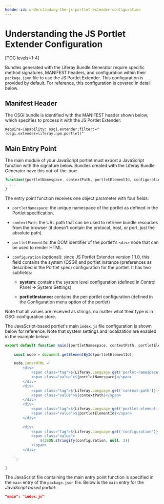 ```yaml
---
header-id: understanding-the-js-portlet-extender-configuration
---
```


# Understanding the JS Portlet Extender Configuration

[TOC levels=1-4]

Bundles generated with the Liferay Bundle Generator require specific method 
signatures, MANIFEST headers, and configuration within their `package.json` 
file to use the JS Portlet Extender. This configuration is provided by default. 
For reference, this configuration is covered in detail below.

## Manifest Header

The OSGi bundle is identified with the MANIFEST header shown below, which 
specifies to process it with the JS Portlet Extender:

```properties
Require-Capability: osgi.extender;filter:="(osgi.extender=liferay.npm.portlet)"
```

## Main Entry Point

The main module of your JavaScript portlet must export a JavaScript function 
with the signature below. Bundles created with the Liferay Bundle Generator have 
this out-of-the-box:

```javascript
function({portletNamespace, contextPath, portletElementId, configuration}) {
  ...
}
```

The entry point function receives one object parameter with four fields:

- `portletNamespace`: the unique namespace of the portlet as defined in 
the Portlet specification. 
- `contextPath`: the URL path that can be used to retrieve bundle 
resources from the browser (it doesn't contain the protocol, host, or port, 
just the absolute path). 
- `portletElementId`: the DOM identifier of the portlet's `<div>` node 
that can be used to render HTML. 
- `configuration` (optional): since JS Portlet Extender version 1.1.0, this 
field contains the system (OSGi) and portlet instance (preferences as described 
in the Portlet spec) configuration for the portlet. It has two subfields: 

  - **system:** contains the system level configuration (defined in Control 
    Panel &rarr; System Settings)
    
  - **portletInstance:** contains the per-portlet configuration (defined in the 
    Configuration menu option of the portlet)

Note that all values are received as strings, no matter what their type is in 
OSGi configuration store. 

The JavaScript-based portlet's main `index.js` file configuration is shown 
below for reference. Note that system settings and localization are enabled in 
the example below:

```javascript
export default function main({portletNamespace, contextPath, portletElementId, configuration}) {
    
    const node = document.getElementById(portletElementId);

    node.innerHTML =`
        <div>
            <span class="tag">${Liferay.Language.get('porlet-namespace')}:</span>
            <span class="value">${portletNamespace}</span>
        </div>
        <div>
            <span class="tag">${Liferay.Language.get('context-path')}:</span>
            <span class="value">${contextPath}</span>
        </div>
        <div>
            <span class="tag">${Liferay.Language.get('portlet-element-id')}:</span>
            <span class="value">${portletElementId}</span>
        </div>
        
        <div>
            <span class="tag">${Liferay.Language.get('configuration')}:</span>
            <span class="value">
                ${JSON.stringify(configuration, null, 2)}
            </span>
        </div>
        
    `;
    
}
```

The JavaScript file containing the main entry point function is specified in the 
`main` entry of the `package.json` file. Below is the `main` entry for the 
*JavaScript based portlet*:

```json    
"main": "index.js"
```
